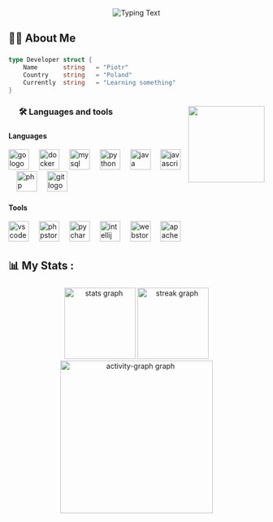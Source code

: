 <div align="center">
  <img src="https://readme-typing-svg.demolab.com?font=Fira+Code&size=28&pause=1000&color=ac0000&center=true&vCenter=true&width=600&lines=Hi+there!+I'm+Piotr+%F0%9F%91%8B;Backend+Dev+from+Poland+%F0%9F%87%B5%F0%9F%87%B1;" alt="Typing Text" />
</div>

###

<h2 align="left">👩‍💻  About Me</h2>

###

``` go
type Developer struct {
    Name       string   = "Piotr"
    Country    string   = "Poland"
    Currently  string   = "Learning something"
}
```


###

<img align="right" height="150" width="150" src="https://media.giphy.com/media/M9gbBd9nbDrOTu1Mqx/giphy.gif"  />

###

<h3 align="left" style="margin: 0px 20px">🛠 Languages and tools</h3>

###

<h4>Languages</h4>

<div align="left">
  <img src="https://cdn.jsdelivr.net/gh/devicons/devicon/icons/go/go-original-wordmark.svg" height="40" width="40" alt="go logo"  />
  <img width="12" />
  <img src="https://cdn.jsdelivr.net/gh/devicons/devicon/icons/docker/docker-plain-wordmark.svg" height="40" width="40" alt="docker logo"  />
  <img width="12" />
  <img src="https://cdn.jsdelivr.net/gh/devicons/devicon/icons/mysql/mysql-original.svg" height="40" width="40" alt="mysql logo"  />
  <img width="12" />
  <img src="https://cdn.jsdelivr.net/gh/devicons/devicon/icons/python/python-original.svg" height="40" width="40" alt="python logo"  />
  <img width="12" />
  <img src="https://cdn.jsdelivr.net/gh/devicons/devicon/icons/java/java-original.svg" height="40" width="40" alt="java logo"  />
  <img width="12" />
  <img src="https://cdn.jsdelivr.net/gh/devicons/devicon/icons/javascript/javascript-original.svg" height="40" width="40" alt="javascript logo"  />
  <img width="12" />
  <img src="https://cdn.jsdelivr.net/gh/devicons/devicon/icons/php/php-original.svg" height="40" width="40" alt="php logo"  />
  <img width="12" />
  <img src="https://cdn.jsdelivr.net/gh/devicons/devicon/icons/git/git-original.svg" height="40" width="40" alt="git logo"  />
</div>

<h4>Tools</h4>

<div align="left">
  <img src="https://cdn.jsdelivr.net/gh/devicons/devicon/icons/vscode/vscode-original.svg" height="40" width="40" alt="vscode logo"  />
  <img width="12" />
  <img src="https://cdn.jsdelivr.net/gh/devicons/devicon/icons/phpstorm/phpstorm-original.svg" height="40" width="40" alt="phpstorm logo"  />
  <img width="12" />
  <img src="https://cdn.jsdelivr.net/gh/devicons/devicon/icons/pycharm/pycharm-original.svg" height="40" width="40" alt="pycharm logo"  />
  <img width="12" />
  <img src="https://cdn.jsdelivr.net/gh/devicons/devicon/icons/intellij/intellij-original.svg" height="40" width="40" alt="intellij logo"  />
  <img width="12" />
  <img src="https://cdn.jsdelivr.net/gh/devicons/devicon/icons/webstorm/webstorm-original.svg" height="40" width="40" alt="webstorm logo"  />
  <img width="12" />
  <img src="https://cdn.jsdelivr.net/gh/devicons/devicon/icons/apache/apache-original.svg" height="40" width="40" alt="apache logo"  />
</div>

<h2 align="left">📊 My Stats :</h2>

###

<div align="center">
  <img src="https://github-readme-stats.vercel.app/api?username=piotrszwedo&hide_title=false&hide_rank=false&show_icons=true&include_all_commits=false&count_private=false&disable_animations=false&theme=github_dark&locale=en&hide_border=true&order=1&custom_title=My%20Stats" height="140" alt="stats graph"  />
  <img src="https://streak-stats.demolab.com?user=piotrszwedo&locale=en&mode=daily&theme=github_dark&hide_border=true&border_radius=5&order=3" height="140" alt="streak graph"  />
  <img src="https://github-readme-activity-graph.vercel.app/graph?username=piotrszwedo&radius=16&theme=github-dark-dimmed&area=true&order=5&hide_border=true&bg_color=020710&point=d80000&custom_title=contribution%20graph" height="300" alt="activity-graph graph"  />
</div>

###
